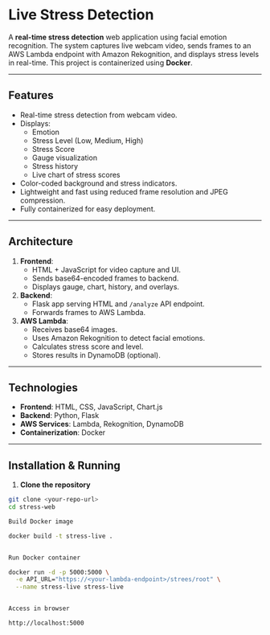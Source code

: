 # Live Stress Detection

A **real-time stress detection** web application using facial emotion recognition. The system captures live webcam video, sends frames to an AWS Lambda endpoint with Amazon Rekognition, and displays stress levels in real-time. This project is containerized using **Docker**.

---

## Features

- Real-time stress detection from webcam video.
- Displays:
  - Emotion
  - Stress Level (Low, Medium, High)
  - Stress Score
  - Gauge visualization
  - Stress history
  - Live chart of stress scores
- Color-coded background and stress indicators.
- Lightweight and fast using reduced frame resolution and JPEG compression.
- Fully containerized for easy deployment.

---

## Architecture

1. **Frontend**:
   - HTML + JavaScript for video capture and UI.
   - Sends base64-encoded frames to backend.
   - Displays gauge, chart, history, and overlays.
2. **Backend**:
   - Flask app serving HTML and `/analyze` API endpoint.
   - Forwards frames to AWS Lambda.
3. **AWS Lambda**:
   - Receives base64 images.
   - Uses Amazon Rekognition to detect facial emotions.
   - Calculates stress score and level.
   - Stores results in DynamoDB (optional).

---

## Technologies

- **Frontend**: HTML, CSS, JavaScript, Chart.js
- **Backend**: Python, Flask
- **AWS Services**: Lambda, Rekognition, DynamoDB
- **Containerization**: Docker

---

## Installation & Running

1. **Clone the repository**
```bash
git clone <your-repo-url>
cd stress-web

Build Docker image

docker build -t stress-live .


Run Docker container

docker run -d -p 5000:5000 \
  -e API_URL="https://<your-lambda-endpoint>/strees/root" \
  --name stress-live stress-live


Access in browser

http://localhost:5000